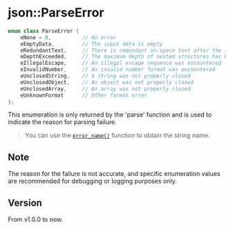 # **json::ParseError**

```cpp
enum class ParseError {
    eNone = 0,          // No error
    eEmptyData,         // The input data is empty
    eRedundantText,     // There is redundant un-space text after the JSON data.
    eDepthExceeded,     // The maximum depth of nested structures has been exceeded
    eIllegalEscape,     // An illegal escape sequence was encountered
    eInvalidNumber,     // An invalid number format was encountered
    eUnclosedString,    // A string was not properly closed
    eUnclosedObject,    // An object was not properly closed
    eUnclosedArray,     // An array was not properly closed
    eUnknownFormat      // Other format error
};
```

This enumeration is only returned by the 'parse' function and is used to indicate the reason for parsing failure.

> You can use the [`error_name()`](./error_name.md) function to obtain the string name.

## Note

The reason for the failure is not accurate, and specific enumeration values are recommended for debugging or logging purposes only.

## Version

From v1.0.0 to now.

